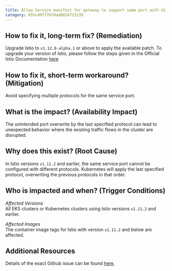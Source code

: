 ```yaml
---
title: Allow Service manifest for gateway to support same port with different protocols
category: 655c49ff76fdad0024723139
---
```


## How to fix it, long-term fix? (Remediation)

Upgrade Istio to `v1.12.0-alpha.1` or above to apply the available patch. To upgrade your version of Istio, please follow the steps given in the Official Istio Documentation [here](https://istio.io/latest/docs/setup/upgrade/)

## How to fix it, short-term workaround? (Mitigation)

Avoid specifying multiple protocols for the same service port.

## What is the impact? (Availability Impact)

The unintended port overwrite by the last specified protocol can lead to unexpected behavior where the existing traffic flows in the cluster are disrupted.

## Why does this exist? (Root Cause)

In Istio versions `v1.11.2` and earlier, the same service port cannot be configured with different protocols. Kubernetes will apply the last specified protocol, overwriting the previous protocols in that order.

## Who is impacted and when? (Trigger Conditions)

_Affected Versions_  
All EKS clusters or Kubernetes clusters using Istio versions `v1.11.2` and earlier.

_Affected Images_  
The container image tags for Istio with version `v1.11.2` and below are affected.

## Additional Resources

Details of the exact Github issue can be found [here](https://github.com/istio/istio/issues/33841).